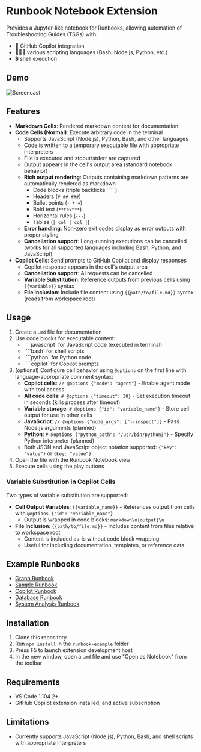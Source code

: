# Runbook Notebook Extension

Provides a Jupyter-like notebook for Runbooks, 
allowing automation of Troubleshooting Guides (TSGs) with:
- 🤖 GitHub Copilot integration
- 🧑🏻‍💻 various scripting languages (Bash, Node.js, Python, etc.)
- 💲 shell execution

## Demo

![Screencast](docs/screencast.gif)

## Features

- **Markdown Cells**: Rendered markdown content for documentation
- **Code Cells (Normal)**: Execute arbitrary code in the terminal
  - Supports JavaScript (Node.js), Python, Bash, and other languages
  - Code is written to a temporary executable file with appropriate interpreters
  - File is executed and stdout/stderr are captured
  - Output appears in the cell's output area (standard notebook behavior)
  - **Rich output rendering**: Outputs containing markdown patterns are automatically rendered as markdown
    - Code blocks (triple backticks `````)
    - Headers (`# ## ###`)
    - Bullet points (`- * +`)
    - Bold text (`**text**`)
    - Horizontal rules (`---`)
    - Tables (`| col | col |`)
  - **Error handling**: Non-zero exit codes display as error outputs with proper styling
  - **Cancellation support**: Long-running executions can be cancelled (works for all supported languages including Bash, Python, and JavaScript)
- **Copilot Cells**: Send prompts to GitHub Copilot and display responses
  - Copilot response appears in the cell's output area
  - **Cancellation support**: AI requests can be cancelled
  - **Variable Substitution**: Reference outputs from previous cells using `{{variable}}` syntax
  - **File Inclusion**: Include file content using `{{path/to/file.md}}` syntax (reads from workspace root)

## Usage

1. Create a `.md` file for documentation
2. Use code blocks for executable content:
   - ````javascript` for JavaScript code (executed in terminal)
   - ````bash` for shell scripts
   - ````python` for Python code
   - ````copilot` for Copilot prompts
3. (optional) Configure cell behavior using `@options` on the first line with language-appropriate comment syntax:
   - **Copilot cells**: `// @options {"mode": "agent"}` - Enable agent mode with tool access
   - **All code cells**: `# @options {"timeout": 30}` - Set execution timeout in seconds (kills process after timeout)
   - **Variable storage**: `# @options {"id": "variable_name"}` - Store cell output for use in other cells
   - **JavaScript**: `// @options {"node_args": ["--inspect"]}` - Pass Node.js arguments (planned)
   - **Python**: `# @options {"python_path": "/usr/bin/python3"}` - Specify Python interpreter (planned)
   - Both JSON and JavaScript object notation supported: `{"key": "value"}` or `{key: "value"}`
4. Open the file with the Runbook Notebook view
5. Execute cells using the play buttons

### Variable Substitution in Copilot Cells

Two types of variable substitution are supported:

- **Cell Output Variables**: `{{variable_name}}` - References output from cells with `@options {"id": "variable_name"}`
  - Output is wrapped in code blocks: `````markdown\n{output}\n`````
- **File Inclusion**: `{{path/to/file.md}}` - Includes content from files relative to workspace root
  - Content is included as-is without code block wrapping
  - Useful for including documentation, templates, or reference data

## Example Runbooks

- [Graph Runbook](example-runbooks/graph-runbook.md)
- [Sample Runbook](example-runbooks/sample-runbook.md)
- [Copilot Runbook](example-runbooks/copilot-runbook.md)
- [Database Runbook](example-runbooks/database-runbook.md)
- [System Analysis Runbook](example-runbooks/system-analysis-runbook.md)

## Installation

1. Clone this repository
2. Run `npm install` in the `runbook-example` folder
3. Press F5 to launch extension development host
4. In the new window, open a `.md` file and use "Open as Notebook" from the toolbar

## Requirements

- VS Code 1.104.2+
- GitHub Copilot extension installed, and active subscription

## Limitations

- Currently supports JavaScript (Node.js), Python, Bash, and shell scripts with appropriate interpreters